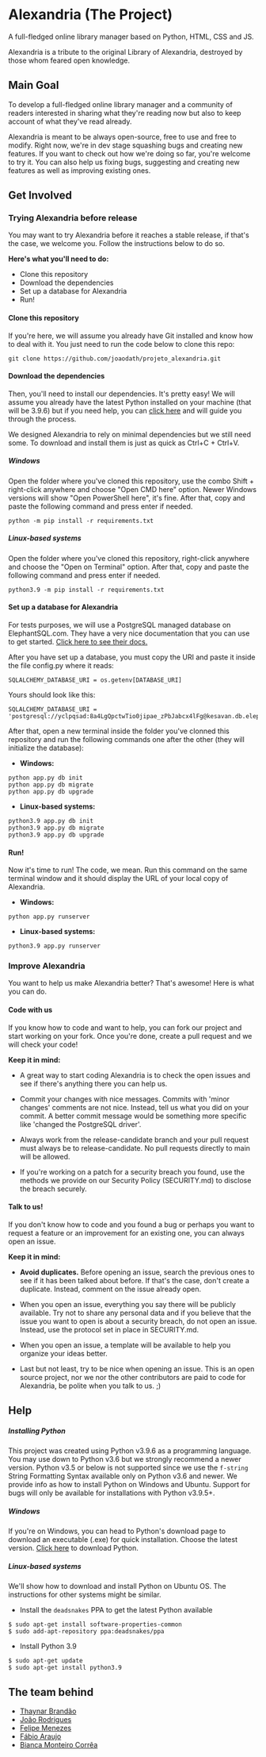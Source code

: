 # Alexandria (The Project)
A full-fledged online library manager based on Python, HTML, CSS and JS.

Alexandria is a tribute to the original Library of Alexandria, destroyed by 
those whom feared open knowledge. 

## Main Goal
To develop a full-fledged online library manager and a community of readers 
interested in sharing what they're reading now but also to keep account 
of what they've read already. 

Alexandria is meant to be always open-source, free to use and free to modify. 
Right now, we're in dev stage squashing bugs and creating new features. 
If you want to check out how we're doing so far, you're welcome to try it. 
You can also help us fixing bugs, suggesting and creating new features as well 
as improving existing ones.

## Get Involved

### Trying Alexandria before release
You may want to try Alexandria before it reaches a stable release, if that's 
the case, we welcome you. Follow the instructions below to do so.

**Here's what you'll need to do:**
- Clone this repository
- Download the dependencies
- Set up a database for Alexandria
- Run!


#### Clone this repository
If you're here, we will assume you already have Git installed and know 
how to deal with it. You just need to run the code below to clone this repo:

```
git clone https://github.com/joaodath/projeto_alexandria.git
```

#### Download the dependencies

Then, you'll need to install our dependencies. It's pretty easy! We will 
assume you already have the latest Python installed on your machine 
(that will be 3.9.6) but if you need help, you can [click here](link) and 
will guide you through the process.

We designed Alexandria to rely on minimal dependencies but we still need some. 
To download and install them is just as quick as Ctrl+C + Ctrl+V.

##### Windows
Open the folder where you've cloned this repository, 
use the combo Shift + right-click anywhere and choose "Open CMD here" option. 
Newer Windows versions will show "Open PowerShell here", it's fine.
After that, copy and paste the following command and press enter if needed.

```
python -m pip install -r requirements.txt
```

##### Linux-based systems
Open the folder where you've cloned this repository, right-click anywhere and 
choose the "Open on Terminal" option. 
After that, copy and paste the following command and press enter if needed.

```
python3.9 -m pip install -r requirements.txt
```

#### Set up a database for Alexandria
For tests purposes, 
we will use a PostgreSQL managed database on ElephantSQL.com. 
They have a very nice documentation that you can use to get started. 
[Click here to see their docs.](https://www.elephantsql.com/docs/)

After you have set up a database, you must copy the URI and paste it 
inside the file config.py where it reads:

```
SQLALCHEMY_DATABASE_URI = os.getenv[DATABASE_URI]
```
Yours should look like this:
```
SQLALCHEMY_DATABASE_URI = 'postgresql://yclpqsad:8a4LgQpctwTio0jipae_zPbJabcx4lFg@kesavan.db.elephantsql.com/yclpqsad'
```
After that, open a new terminal inside the folder you've clonned this 
repository and run the following commands one after the other 
(they will initialize the database):

- **Windows:**
```
python app.py db init
python app.py db migrate
python app.py db upgrade
```
- **Linux-based systems:**
```
python3.9 app.py db init
python3.9 app.py db migrate
python3.9 app.py db upgrade
```

#### Run!
Now it's time to run! The code, we mean.
Run this command on the same terminal window and it should display 
the URL of your local copy of Alexandria.

- **Windows:**
```
python app.py runserver
```

- **Linux-based systems:**
```
python3.9 app.py runserver
```

### Improve Alexandria

You want to help us make Alexandria better? That's awesome! 
Here is what you can do.

#### Code with us
If you know how to code and want to help, you can fork our project and start 
working on your fork. Once you're done, create a pull request and 
we will check your code!

**Keep it in mind:**
- A great way to start coding Alexandria is to check the open issues and see 
if there's anything there you can help us.

- Commit your changes with nice messages. Commits with 'minor changes' 
comments are not nice. Instead, tell us what you did on your commit. 
A better commit message would be something more specific like
 'changed the PostgreSQL driver'.

- Always work from the release-candidate branch and your pull request must 
always be to release-candidate. No pull requests directly 
to main will be allowed.

- If you're working on a patch for a security breach you found, use the 
methods we provide on our Security Policy (SECURITY.md) 
to disclose the breach securely.

#### Talk to us!
If you don't know how to code and you found a bug or perhaps you want to 
request a feature or an improvement for an existing one, 
you can always open an issue. 

**Keep it in mind:**

- **Avoid duplicates.** Before opening an issue, search the previous ones 
to see if it has been talked about before. If that's the case, 
don't create a duplicate. Instead, comment on the issue already open.

- When you open an issue, everything you say there will be publicly available. 
Try not to share any personal data and if you believe that the issue you want 
to open is about a security breach, do not open an issue. 
Instead, use the protocol set in place in SECURITY.md.

- When you open an issue, a template will be available to help you organize 
your ideas better.

- Last but not least, try to be nice when opening an issue. 
This is an open source project, nor we nor the other contributors 
are paid to code for Alexandria, be polite when you talk to us. ;)

## Help
##### Installing Python
This project was created using Python v3.9.6 as a programming language.
You may use down to Python v3.6 but we strongly recommend a newer version.
Python v3.5 or below is not supported since we use the `f-string` String
Formatting Syntax available only on Python v3.6 and newer. 
We provide info as how to install Python on Windows and Ubuntu. 
Support for bugs will only be available for installations with Python v3.9.5+.

##### Windows
If you're on Windows, you can head to Python's download page to download an
executable (.exe) for quick installation. Choose the latest version.
[Click here](https://www.python.org/downloads/windows/) to download Python.


##### Linux-based systems
We'll show how to download and install Python on Ubuntu OS. The instructions
for other systems might be similar.

* Install  the `deadsnakes` PPA to get the latest Python available
```
$ sudo apt-get install software-properties-common
$ sudo add-apt-repository ppa:deadsnakes/ppa
```

* Install Python 3.9
```
$ sudo apt-get update
$ sudo apt-get install python3.9
```

## The team behind

- [Thaynar Brandão](github.com/thaynar96)
- [João Rodrigues](github.com/joaodath)
- [Felipe Menezes](github.com/menezesfelipee)
- [Fábio Araujo](github.com/fharaujo)
- [Bianca Monteiro Corrêa](github.com/Bianca-22)